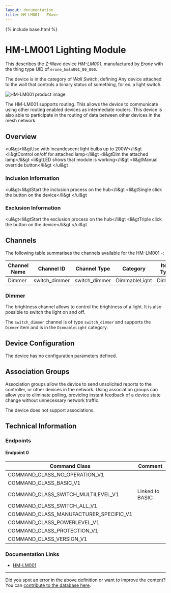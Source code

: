 ```yaml
---
layout: documentation
title: HM-LM001 - ZWave
---
```


{% include base.html %}

# HM-LM001 Lighting Module
This describes the Z-Wave device *HM-LM001*, manufactured by *Erone* with the thing type UID of ```erone_hmlm001_00_000```.

The device is in the category of *Wall Switch*, defining Any device attached to the wall that controls a binary status of something, for ex. a light switch.

![HM-LM001 product image](https://opensmarthouse.org/zwavedatabase/1027/image/)


The HM-LM001 supports routing. This allows the device to communicate using other routing enabled devices as intermediate routers.  This device is also able to participate in the routing of data between other devices in the mesh network.

## Overview

<ul&gt<li&gtUse with incandescent light bulbs up to 200W</li&gt <li&gtControl on/off for attached lamp</li&gt <li&gtDim the attached lamp</li&gt <li&gtLED shows that module is working</li&gt <li&gtManual override button</li&gt </ul&gt

### Inclusion Information

<ul&gt<li&gtStart the inclusion process on the hub</li&gt <li&gtSingle click the button on the device</li&gt </ul&gt

### Exclusion Information

<ul&gt<li&gtStart the exclusion process on the hub</li&gt <li&gtTriple click the button on the device</li&gt </ul&gt

## Channels

The following table summarises the channels available for the HM-LM001 -:

| Channel Name | Channel ID | Channel Type | Category | Item Type |
|--------------|------------|--------------|----------|-----------|
| Dimmer | switch_dimmer | switch_dimmer | DimmableLight | Dimmer | 

### Dimmer
The brightness channel allows to control the brightness of a light.
            It is also possible to switch the light on and off.

The ```switch_dimmer``` channel is of type ```switch_dimmer``` and supports the ```Dimmer``` item and is in the ```DimmableLight``` category.



## Device Configuration

The device has no configuration parameters defined.

## Association Groups

Association groups allow the device to send unsolicited reports to the controller, or other devices in the network. Using association groups can allow you to eliminate polling, providing instant feedback of a device state change without unnecessary network traffic.

The device does not support associations.
## Technical Information

### Endpoints

#### Endpoint 0

| Command Class | Comment |
|---------------|---------|
| COMMAND_CLASS_NO_OPERATION_V1| |
| COMMAND_CLASS_BASIC_V1| |
| COMMAND_CLASS_SWITCH_MULTILEVEL_V1| Linked to BASIC|
| COMMAND_CLASS_SWITCH_ALL_V1| |
| COMMAND_CLASS_MANUFACTURER_SPECIFIC_V1| |
| COMMAND_CLASS_POWERLEVEL_V1| |
| COMMAND_CLASS_PROTECTION_V1| |
| COMMAND_CLASS_VERSION_V1| |

### Documentation Links

* [HM-LM001](https://opensmarthouse.org/zwavedatabase/1027/ge-light-dimmer-45602-installationguide1.pdf)

---

Did you spot an error in the above definition or want to improve the content?
You can [contribute to the database here](https://opensmarthouse.org/zwavedatabase/1027).
